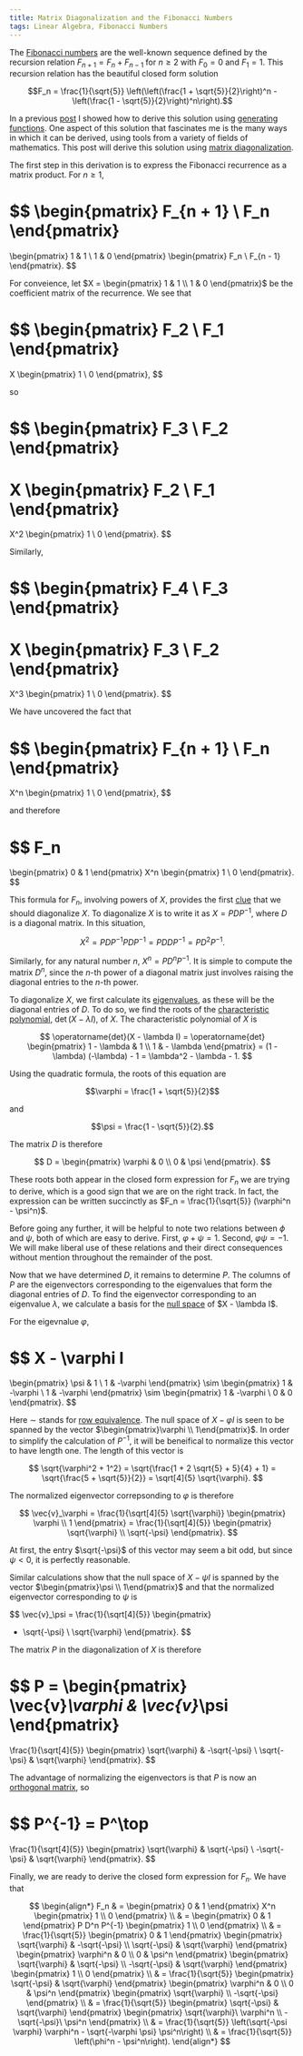 ```yaml
---
title: Matrix Diagonalization and the Fibonacci Numbers
tags: Linear Algebra, Fibonacci Numbers
---
```


The [Fibonacci numbers](http://en.wikipedia.org/wiki/Fibonacci_number) are the well-known sequence defined by the recursion relation $F_{n + 1} = F_n + F_{n - 1}$ for $n \geq 2$ with $F_0 = 0$ and $F_1 = 1$.  This recursion relation has the beautiful closed form solution

$$F_n = \frac{1}{\sqrt{5}} \left(\left(\frac{1 + \sqrt{5}}{2}\right)^n - \left(\frac{1 - \sqrt{5}}{2}\right)^n\right).$$

In a previous [post](/posts/2013-11-01-generating-functions-and-fibonacci-numbers.html) I showed how to derive this solution using [generating functions](http://en.wikipedia.org/wiki/Generating_function).  One aspect of this solution that fascinates me is the many ways in which it can be derived, using tools from a variety of fields of mathematics.  This post will derive this solution using [matrix diagonalization](http://en.wikipedia.org/wiki/Generating_function).

The first step in this derivation is to express the Fibonacci recurrence as a matrix product.  For $n \geq 1$,

$$
\begin{pmatrix}
F_{n + 1}   \\
F_n
\end{pmatrix}
=
\begin{pmatrix}
1   & 1 \\
1   & 0
\end{pmatrix}
\begin{pmatrix}
F_n \\
F_{n - 1}
\end{pmatrix}.
$$

For conveience, let $X = \begin{pmatrix} 1 & 1 \\ 1 & 0 \end{pmatrix}$ be the coefficient matrix of the recurrence.  We see that

$$
\begin{pmatrix}
F_2 \\
F_1
\end{pmatrix}
=
X
\begin{pmatrix}
1   \\
0
\end{pmatrix},
$$

so

$$
\begin{pmatrix}
F_3 \\
F_2
\end{pmatrix}
=
X
\begin{pmatrix}
F_2 \\
F_1
\end{pmatrix}
=
X^2
\begin{pmatrix}
1   \\
0
\end{pmatrix}.
$$

Similarly,

$$
\begin{pmatrix}
F_4 \\
F_3
\end{pmatrix}
=
X
\begin{pmatrix}
F_3 \\
F_2
\end{pmatrix}
=
X^3
\begin{pmatrix}
1   \\
0
\end{pmatrix}.
$$

We have uncovered the fact that

$$
\begin{pmatrix}
F_{n + 1}   \\
F_n
\end{pmatrix}
=
X^n
\begin{pmatrix}
1   \\
0
\end{pmatrix},
$$

and therefore

$$
F_n
=
\begin{pmatrix}
0   & 1
\end{pmatrix}
X^n
\begin{pmatrix}
1   \\
0
\end{pmatrix}.
$$

This formula for $F_n$, involving powers of $X$, provides the first [clue](http://en.wikipedia.org/wiki/Matrix_multiplication#Powers_of_matrices) that we should diagonalize $X$.  To diagonalize $X$ is to write it as $X = P D P^{-1}$, where $D$ is a diagonal matrix.  In this situation,

$$
X^2 = P D P^{-1} P D P^{-1}
= P D D P^{-1}
= P D^2 P^{-1}.
$$

Similarly, for any natural number $n$, $X^n = P D^n P^{-1}$.  It is simple to compute the matrix $D^n$, since the $n$-th power of a diagonal matrix just involves raising the diagonal entries to the $n$-th power.

To diagonalize $X$, we first calculate its [eigenvalues](http://en.wikipedia.org/wiki/Matrix_multiplication#Powers_of_matrices), as these will be the diagonal entries of $D$.  To do so, we find the roots of the [characteristic polynomial](http://en.wikipedia.org/wiki/Characteristic_polynomial), $\operatorname{det}(X - \lambda I)$, of $X$.  The characteristic polynomial of $X$ is

$$
\operatorname{det}(X - \lambda I)
= \operatorname{det}
\begin{pmatrix}
1 - \lambda & 1 \\
1           & - \lambda
\end{pmatrix}
= (1 - \lambda) (-\lambda) - 1
= \lambda^2 - \lambda - 1.
$$

Using the quadratic formula, the roots of this equation are

$$\varphi = \frac{1 + \sqrt{5}}{2}$$

and

$$\psi = \frac{1 - \sqrt{5}}{2}.$$

The matrix $D$ is therefore

$$
D = 
\begin{pmatrix}
\varphi    & 0 \\
0       & \psi
\end{pmatrix}.
$$


These roots both appear in the closed form expression for $F_n$ we are trying to derive, which is a good sign that we are on the right track.  In fact, the expression can be written succinctly as $F_n = \frac{1}{\sqrt{5}} (\varphi^n - \psi^n)$.

Before going any further, it will be helpful to note two relations between $\phi$ and $\psi$, both of which are easy to derive.  First, $\varphi + \psi = 1$.  Second, $\varphi \psi = -1$.  We will make liberal use of these relations and their direct consequences without mention throughout the remainder of the post.

Now that we have determined $D$, it remains to determine $P$.  The columns of $P$ are the eigenvectors corresponding to the eigenvalues that form the diagonal entries of $D$.  To find the eigenvector corresponding to an eigenvalue $\lambda$, we calculate a basis for the [null space](http://en.wikipedia.org/wiki/Kernel_(linear_algebra)) of $X - \lambda I$.

For the eigevnalue $\varphi$,

$$
X - \varphi I
=
\begin{pmatrix}
\psi    & 1 \\
1       & -\varphi
\end{pmatrix}
\sim
\begin{pmatrix}
1   & -\varphi \\
1   & -\varphi
\end{pmatrix}
\sim
\begin{pmatrix}
1   & -\varphi \\
0   & 0
\end{pmatrix}.
$$

Here $\sim$ stands for [row equivalence](http://en.wikipedia.org/wiki/Row_equivalence).  The null space of $X - \varphi I$ is seen to be spanned by the vector $\begin{pmatrix}\varphi \\ 1\end{pmatrix}$.  In order to simplify the calculation of $P^{-1}$, it will be beneifical to normalize this vector to have length one.  The length of this vector is

$$
\sqrt{\varphi^2 + 1^2}
= \sqrt{\frac{1 + 2 \sqrt{5} + 5}{4} + 1}
= \sqrt{\frac{5 + \sqrt{5}}{2}}
= \sqrt[4]{5} \sqrt{\varphi}.
$$

The normalized eigenvector correpsonding to $\varphi$ is therefore

$$
\vec{v}_\varphi
= \frac{1}{\sqrt[4]{5} \sqrt{\varphi}}
\begin{pmatrix}
\varphi    \\
1
\end{pmatrix}
= \frac{1}{\sqrt[4]{5}}
\begin{pmatrix}
\sqrt{\varphi}  \\
\sqrt{-\psi}
\end{pmatrix}.
$$

At first, the entry $\sqrt{-\psi}$ of this vector may seem a bit odd, but since $\psi < 0$, it is perfectly reasonable.

Similar calculations show that the null space of $X - \psi I$ is spanned by the vector $\begin{pmatrix}\psi    \\ 1\end{pmatrix}$ and that the normalized eigenvector corresponding to $\psi$ is

$$
\vec{v}_\psi
= \frac{1}{\sqrt[4]{5}}
\begin{pmatrix}
- \sqrt{-\psi}  \\
\sqrt{\varphi}
\end{pmatrix}.
$$

The matrix $P$ in the diagonalization of $X$ is therefore

$$
P =
\begin{pmatrix}
\vec{v}_\varphi & \vec{v}_\psi
\end{pmatrix}
=
\frac{1}{\sqrt[4]{5}}
\begin{pmatrix}
\sqrt{\varphi}  & -\sqrt{-\psi} \\
\sqrt{-\psi}    & \sqrt{\varphi}
\end{pmatrix}.
$$

The advantage of normalizing the eigenvectors is that $P$ is now an [orthogonal matrix](http://en.wikipedia.org/wiki/Orthogonal_matrix), so

$$
P^{-1} = P^\top
=
\frac{1}{\sqrt[4]{5}}
\begin{pmatrix}
\sqrt{\varphi}  & \sqrt{-\psi} \\
-\sqrt{-\psi}    & \sqrt{\varphi}
\end{pmatrix}.
$$

Finally, we are ready to derive the closed form expression for $F_n$.  We have that

$$
\begin{align*}
F_n
    & =
        \begin{pmatrix}
            0   & 1
        \end{pmatrix}
        X^n
        \begin{pmatrix}
        1   \\
        0
        \end{pmatrix}   \\
    & =
        \begin{pmatrix}
            0   & 1
        \end{pmatrix}
        P D^n P^{-1}
        \begin{pmatrix}
        1   \\
        0
        \end{pmatrix}   \\
    & =
        \frac{1}{\sqrt{5}}
        \begin{pmatrix}
            0   & 1
        \end{pmatrix}
        \begin{pmatrix}
        \sqrt{\varphi}  & -\sqrt{-\psi} \\
        \sqrt{-\psi}    & \sqrt{\varphi}
        \end{pmatrix}
        \begin{pmatrix}
        \varphi^n   & 0 \\
        0           & \psi^n
        \end{pmatrix}
        \begin{pmatrix}
        \sqrt{\varphi}  & \sqrt{-\psi} \\
        -\sqrt{-\psi}    & \sqrt{\varphi}
        \end{pmatrix}
        \begin{pmatrix}
        1   \\
        0
        \end{pmatrix}   \\
    & =
        \frac{1}{\sqrt{5}}
        \begin{pmatrix}
        \sqrt{-\psi}    & \sqrt{\varphi}
        \end{pmatrix}
        \begin{pmatrix}
        \varphi^n   & 0 \\
        0           & \psi^n
        \end{pmatrix}
        \begin{pmatrix}
        \sqrt{\varphi}  \\
        -\sqrt{-\psi}
        \end{pmatrix}   \\
    & = 
        \frac{1}{\sqrt{5}}
        \begin{pmatrix}
        \sqrt{-\psi}    & \sqrt{\varphi}
        \end{pmatrix}
        \begin{pmatrix}
        \sqrt{\varphi}\ \varphi^n    \\
        -\sqrt{-\psi}\ \psi^n
        \end{pmatrix}   \\
    & = 
        \frac{1}{\sqrt{5}}
        \left(\sqrt{-\psi \varphi} \varphi^n - \sqrt{-\varphi \psi} \psi^n\right)   \\
    & = \frac{1}{\sqrt{5}}
        \left(\phi^n - \psi^n\right).
\end{align*}
$$

<script type="text/javascript" src="http://cdn.mathjax.org/mathjax/latest/MathJax.js?config=TeX-AMS_HTML"></script>
